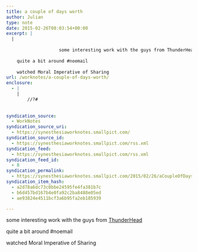 ```yaml
---
title: a couple of days worth
author: Julian
type: note
date: 2015-02-26T08:03:54+00:00
excerpt: |
  |
    
    				some interesting work with the guys from ThunderHead
    
    quite a bit around #noemail
    
    watched Moral Imperative of Sharing
url: /worknotes/a-couple-of-days-worth/
enclosure:
  - |
    |
        //?#
        
        
syndication_source:
  - WorkNotes
syndication_source_uri:
  - https://synesthesiaworknotes.smallpict.com/
syndication_source_id:
  - https://synesthesiaworknotes.smallpict.com/rss.xml
syndication_feed:
  - https://synesthesiaworknotes.smallpict.com/rss.xml
syndication_feed_id:
  - 8
syndication_permalink:
  - https://synesthesiaworknotes.smallpict.com/2015/02/26/aCoupleOfDaysWorth.html
syndication_item_hash:
  - a2d78a6dc73c0bbe24595fe4fa381b7c
  - b6d457bd167b4e0fa92c2ba8488e05ed
  - ae93824e4511bcf3a6b95fa2eb185939

---
```

some interesting work with the guys from [ThunderHead][1]

quite a bit around #noemail

watched Moral Imperative of Sharing

 [1]: https://synesthesiaworknotes.smallpict.com/2015/02/26/www.thunderhead.com